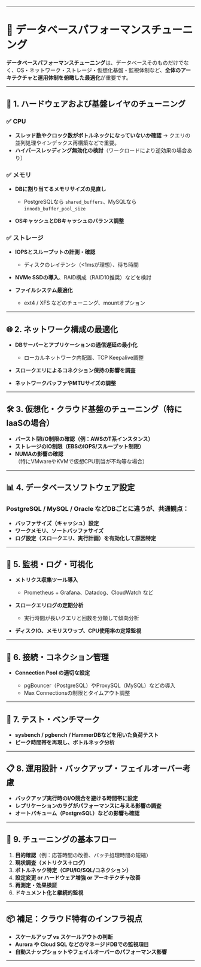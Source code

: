 
---

# 🔧 データベースパフォーマンスチューニング
**データベースパフォーマンスチューニング**は、データベースそのものだけでなく、OS・ネットワーク・ストレージ・仮想化基盤・監視体制など、**全体のアーキテクチャと運用体制を俯瞰した最適化**が重要です。

---

## 🔧 1. ハードウェアおよび基盤レイヤのチューニング

### ✅ CPU

* **スレッド数やクロック数がボトルネックになっていないか確認**
  → クエリの並列処理やインデックス再構築などで重要。
* **ハイパースレッディング無効化の検討**（ワークロードにより逆効果の場合あり）

### ✅ メモリ

* **DBに割り当てるメモリサイズの見直し**

  * PostgreSQLなら `shared_buffers`、MySQLなら `innodb_buffer_pool_size`
* **OSキャッシュとDBキャッシュのバランス調整**

### ✅ ストレージ

* **IOPSとスループットの計測・確認**

  * ディスクのレイテンシ（<1msが理想）、待ち時間
* **NVMe SSDの導入**、RAID構成（RAID10推奨）などを検討
* **ファイルシステム最適化**

  * ext4 / XFS などのチューニング、mountオプション

---

## 🌐 2. ネットワーク構成の最適化

* **DBサーバーとアプリケーションの通信遅延の最小化**

  * ローカルネットワーク内配置、TCP Keepalive調整
* **スロークエリによるコネクション保持の影響を調査**
* **ネットワークバッファやMTUサイズの調整**

---

## 🛠 3. 仮想化・クラウド基盤のチューニング（特にIaaSの場合）

* **バースト型I/O制限の確認（例：AWSのT系インスタンス）**
* **ストレージのIO制限（EBSのIOPS/スループット制限）**
* **NUMAの影響の確認**（特にVMwareやKVMで仮想CPU割当が不均等な場合）

---

## 📊 4. データベースソフトウェア設定

### PostgreSQL / MySQL / Oracle などDBごとに違うが、共通観点：

* **バッファサイズ（キャッシュ）設定**
* **ワークメモリ、ソートバッファサイズ**
* **ログ設定（スロークエリ、実行計画）を有効化して原因特定**

---

## 🔎 5. 監視・ログ・可視化

* **メトリクス収集ツール導入**

  * Prometheus + Grafana、Datadog、CloudWatch など
* **スロークエリログの定期分析**

  * 実行時間が長いクエリと回数を分類して傾向分析
* **ディスクIO、メモリスワップ、CPU使用率の定常監視**

---

## 🧠 6. 接続・コネクション管理

* **Connection Pool の適切な設定**

  * pgBouncer（PostgreSQL）やProxySQL（MySQL）などの導入
  * Max Connectionsの制限とタイムアウト調整

---

## 🧪 7. テスト・ベンチマーク

* **sysbench / pgbench / HammerDBなどを用いた負荷テスト**
* **ピーク時間帯を再現し、ボトルネック分析**

---

## 📋 8. 運用設計・バックアップ・フェイルオーバー考慮

* **バックアップ実行時のI/O競合を避ける時間帯に設定**
* **レプリケーションのラグがパフォーマンスに与える影響の調査**
* **オートバキューム（PostgreSQL）などの影響も確認**

---

## 🧾 9. チューニングの基本フロー

1. **目的確認**（例：応答時間の改善、バッチ処理時間の短縮）
2. **現状調査（メトリクス＋ログ）**
3. **ボトルネック特定（CPU/IO/SQL/コネクション）**
4. **設定変更 or ハードウェア増強 or アーキテクチャ改善**
5. **再測定・効果検証**
6. **ドキュメント化と継続的監視**

---

## 📦 補足：クラウド特有のインフラ視点

* **スケールアップ vs スケールアウトの判断**
* **Aurora や Cloud SQL などのマネージドDBでの監視項目**
* **自動スナップショットやフェイルオーバーのパフォーマンス影響**

---

